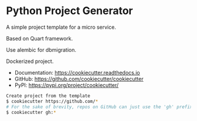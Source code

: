 # Python Project Generator

A simple project template for a micro service.

Based on Quart framework.

Use alembic for dbmigration.

Dockerized project.

- Documentation: https://cookiecutter.readthedocs.io
- GitHub: https://github.com/cookiecutter/cookiecutter
- PyPI: https://pypi.org/project/cookiecutter/


```bash
Create project from the template
$ cookiecutter https://github.com/*
# For the sake of brevity, repos on GitHub can just use the 'gh' prefix
$ cookiecutter gh:*
```
